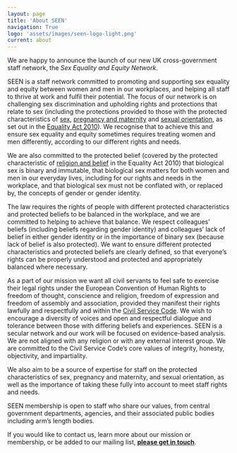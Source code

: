```yaml
---
layout: page
title: 'About SEEN'
navigation: True
logo: 'assets/images/seen-logo-light.png'
current: about
---
```


We are happy to announce the launch of our new UK cross-government staff network, the _Sex Equality and Equity Network_.

SEEN is a staff network committed to promoting and supporting sex equality and equity between women and men in our workplaces, and helping all staff to thrive at work and fulfil their potential. The focus of our network is on challenging sex discrimination and upholding rights and protections that relate to sex (including the protections provided to those with the protected characteristics of [sex](https://www.legislation.gov.uk/ukpga/2010/15/section/11), [pregnancy and maternity](https://www.legislation.gov.uk/ukpga/2010/15/part/5/chapter/3/crossheading/pregnancy-and-maternity-equality) and [sexual orientation](https://www.legislation.gov.uk/ukpga/2010/15/section/12), as set out in the [Equality Act 2010](https://www.legislation.gov.uk/ukpga/2010/15/contents)). We recognise that to achieve this and ensure sex equality and equity sometimes requires treating women and men differently, according to our different rights and needs.

We are also committed to the protected belief (covered by the protected characteristic of [religion and belief](https://www.legislation.gov.uk/ukpga/2010/15/section/10) in the Equality Act 2010) that biological sex is binary and immutable, that biological sex matters for both women and men in our everyday lives, including for our rights and needs in the workplace, and that biological sex must not be conflated with, or replaced by, the concepts of gender or gender identity.

The law requires the rights of people with different protected characteristics and protected beliefs to be balanced in the workplace, and we are committed to helping to achieve that balance. We respect colleagues’ beliefs (including beliefs regarding gender identity) and colleagues’ lack of belief in either gender identity or in the importance of binary sex (because lack of belief is also protected). We want to ensure different protected characteristics and protected beliefs are clearly defined, so that everyone’s rights can be properly understood and protected and appropriately balanced where necessary.  

As a part of our mission we want all civil servants to feel safe to exercise their legal rights under the European Convention of Human Rights to freedom of thought, conscience and religion, freedom of expression and freedom of assembly and association, provided they manifest their rights lawfully and respectfully and within the [Civil Service Code](https://www.gov.uk/government/publications/civil-service-code/the-civil-service-code).  We wish to encourage a diversity of voices and open and respectful dialogue and tolerance between those with differing beliefs and experiences.  SEEN is a secular network and our work will be focused on evidence-based analysis.  We are not aligned with any religion or with any external interest group.  We are committed to the Civil Service Code’s core values of integrity, honesty, objectivity, and impartiality.

We also aim to be a source of expertise for staff on the protected characteristics of sex, pregnancy and maternity, and sexual orientation, as well as the importance of taking these fully into account to meet staff rights and needs.

SEEN membership is open to staff who share our values, from central government departments, agencies, and their associated public bodies including arm’s length bodies. 

If you would like to contact us, learn more about our mission or membership, or be added to our mailing list, **[please get in touch](/contact/)**.
